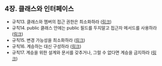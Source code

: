 ## 4장. 클래스와 인터페이스

- 규칙13. 클래스와 멤버의 접근 권한은 최소화하라 ([링크](rule13.md))
- 규칙14. public 클래스 안에는 public 필드를 두지말고 접근자 메서드를 사용하라 ([링크](rule14.md))
- 규칙15. 변경 가능성을 최소화하라 ([링크](rule15.md))
- 규칙16. 계승하는 대신 구성하라 ([링크](rule16.md))
- 규칙17. 계승을 위한 설계와 문서를 갖추거나, 그럴 수 없다면 계승을 금지하라 ([링크](rule17.md))
